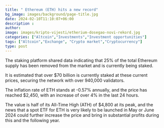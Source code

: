 ```yaml
---
title: " Ethereum (ETH) hits a new record"
bg_image: images/background/page-title.jpg
date: 2024-02-10T11:10:07+06:00
description : 
author: 
image: images/kripto-vijesti/etherium-dosegao-novi-rekord.jpg
categories: ["Altcoin","Investments","Investment opportunities"]
tags: ["Altcoin","Exchange", "Crypto market","Cryptocurrency"]
type: post
---
```


The staking platform shared data indicating that 25% of the total Ethereum supply has been removed from the market and is currently being staked.

It is estimated that over $70 billion is currently staked at these current prices, securing the network with over 940,000 validators.

The inflation rate of ETH stands at -0.57% annually, and the price has reached $2,450, with an increase of over 4% in the last 24 hours.

The value is half of its All-Time High (ATH) of $4,800 at its peak, and the news that a spot ETF for ETH is very likely to be launched in May or June 2024 could further increase the price and bring in substantial profits during this and the following year.






